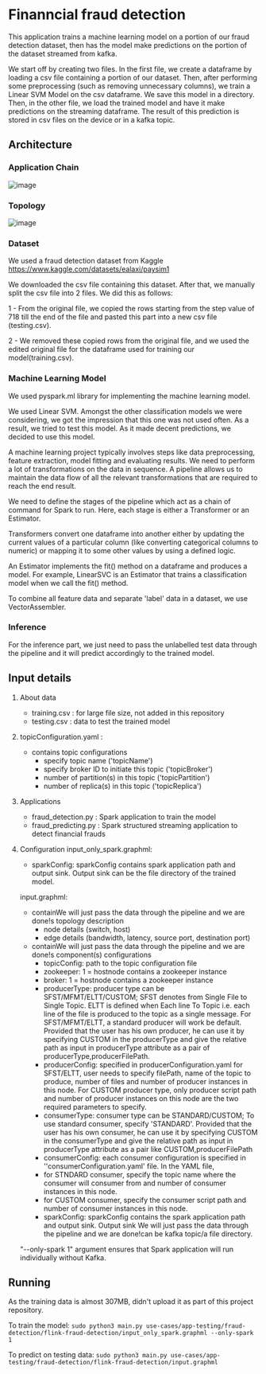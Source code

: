 # Finanncial fraud detection

This application trains a machine learning model on a portion of our fraud detection dataset, then has the model make predictions on the portion of the dataset streamed from kafka.

We start off by creating two files. In the first file, we create a dataframe by loading a csv file containing a portion of our dataset. Then, after performing some preprocessing (such as removing unnecessary columns), we train a Linear SVM Model on the csv dataframe. We save this model in a directory. Then, in the other file, we load the trained model and have it make predictions on the streaming dataframe. The result of this prediction is stored in csv files on the device or in a kafka topic.

## Architecture

### Application Chain
![image](https://user-images.githubusercontent.com/6629591/184164122-a17cf4e4-6adf-4990-aca9-21a7d76ea110.png)

### Topology
![image](https://user-images.githubusercontent.com/6629591/184164321-bf5a49fb-a657-46d4-a4b3-88ed6c81172b.png)

### Dataset

We used a fraud detection dataset from Kaggle https://www.kaggle.com/datasets/ealaxi/paysim1

We downloaded the csv file containing this dataset. After that, we manually split the csv file into 2 files. We did this as follows:

1 - From the original file, we copied the rows starting from the step value of 718 till the end of the file and pasted this part into a new csv file (testing.csv).

2 - We removed these copied rows from the original file, and we used the edited original file for the dataframe used for training our model(training.csv). 

### Machine Learning Model

We used pyspark.ml library for implementing the machine learning model.

We used Linear SVM. Amongst the other classification models we were considering, we got the impression that this one was not used often. As a result, we tried to test this model. As it made decent predictions, we decided to use this model.

A machine learning project typically involves steps like data preprocessing, feature extraction, model fitting and evaluating results. We need to perform a lot of transformations on the data in sequence. A pipeline allows us to maintain the data flow of all the relevant transformations that are required to reach the end result.

We need to define the stages of the pipeline which act as a chain of command for Spark to run. Here, each stage is either a Transformer or an Estimator.

Transformers convert one dataframe into another either by updating the current values of a particular column (like converting categorical columns to numeric) or mapping it to some other values by using a defined logic.

An Estimator implements the fit() method on a dataframe and produces a model. For example, LinearSVC is an Estimator that trains a classification model when we call the fit() method.

To combine all feature data and separate 'label' data in a dataset, we use VectorAssembler.

### Inference
  
For the inference part, we just need to pass the unlabelled test data through the pipeline and it will predict accordingly to the trained model.
  
## Input details
1. About data
   - training.csv : for large file size, not added in this repository 
   - testing.csv : data to test the trained model
2. topicConfiguration.yaml :
   - contains topic configurations
     - specify topic name ('topicName')
     - specify broker ID to initiate this topic ('topicBroker')
     - number of partition(s) in this topic ('topicPartition')
     - number of replica(s) in this topic ('topicReplica')
3. Applications
   - fraud_detection.py : Spark application to train the model 
   - fraud_predicting.py : Spark structured streaming application to detect financial frauds
4. Configuration
    input_only_spark.graphml: 
    - sparkConfig: sparkConfig contains spark application path and output sink. Output sink can be the file directory of the trained model.

    input.graphml: 
    - containWe will just pass the data through the pipeline and we are done!s topology description
        - node details (switch, host)
        - edge details (bandwidth, latency, source port, destination port)
    - containWe will just pass the data through the pipeline and we are done!s component(s) configurations 
        - topicConfig: path to the topic configuration file
        - zookeeper: 1 = hostnode contains a zookeeper instance
        - broker: 1 = hostnode contains a zookeeper instance
        - producerType: producer type can be SFST/MFMT/ELTT/CUSTOM; SFST denotes from Single File to Single Topic. ELTT is defined when Each line To Topic i.e. each line of the file is produced to the topic as a single message. For SFST/MFMT/ELTT, a standard producer will work be default. Provided that the user has his own producer, he can use it by specifying CUSTOM in the producerType and give the relative path as input in producerType attribute as a pair of producerType,producerFilePath.
        - producerConfig: specified in producerConfiguration.yaml
          for SFST/ELTT, user needs to specify filePath, name of the topic to produce, number of files and number of producer instances in this node. For CUSTOM producer type, only producer script path and number of producer instances on this node are the two required parameters to specify.
        - consumerType: consumer type can be STANDARD/CUSTOM; To use standard consumer, specify 'STANDARD'. Provided that the user has his own consumer, he can use it by specifying CUSTOM in the consumerType and give the relative path as input in producerType attribute as a pair like CUSTOM,producerFilePath
        - consumerConfig: each consumer configuration is specified in ''consumerConfiguration<HostID>.yaml' file. In the YAML file, 
         - for STNDARD consumer, specify the topic name where the consumer will consumer from and number of consumer instances in this node.
         - for CUSTOM consumer, specify the consumer script path and number of consumer instances in this node.
        - sparkConfig: sparkConfig contains the spark application path and output sink. Output sink We will just pass the data through the pipeline and we are done!can be kafka topic/a file directory.

    "--only-spark 1" argument ensures that Spark application will run individually without Kafka.


## Running

As the training data is almost 307MB, didn't upload it as part of this project repository.

To train the model:
 ```sudo python3 main.py use-cases/app-testing/fraud-detection/flink-fraud-detection/input_only_spark.graphml --only-spark 1```

 To predict on testing data:
  ```sudo python3 main.py use-cases/app-testing/fraud-detection/flink-fraud-detection/input.graphml```
   
<!-- command to run the temporary script: sudo python3 main.py use-cases/app-testing/fraud-detection/flink-fraud-detection/input-temp.graphml-->
